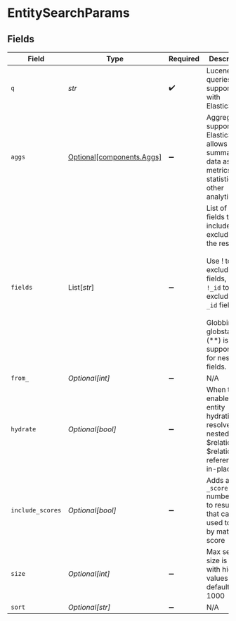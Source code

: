# EntitySearchParams


## Fields

| Field                                                                                                                                                                                       | Type                                                                                                                                                                                        | Required                                                                                                                                                                                    | Description                                                                                                                                                                                 | Example                                                                                                                                                                                     |
| ------------------------------------------------------------------------------------------------------------------------------------------------------------------------------------------- | ------------------------------------------------------------------------------------------------------------------------------------------------------------------------------------------- | ------------------------------------------------------------------------------------------------------------------------------------------------------------------------------------------- | ------------------------------------------------------------------------------------------------------------------------------------------------------------------------------------------- | ------------------------------------------------------------------------------------------------------------------------------------------------------------------------------------------- |
| `q`                                                                                                                                                                                         | *str*                                                                                                                                                                                       | :heavy_check_mark:                                                                                                                                                                          | Lucene queries supported with ElasticSearch                                                                                                                                                 | _schema:contact AND status:active                                                                                                                                                           |
| `aggs`                                                                                                                                                                                      | [Optional[components.Aggs]](../../models/components/aggs.md)                                                                                                                                | :heavy_minus_sign:                                                                                                                                                                          | Aggregation supported by ElasticSearch allows summarizing data as metrics, statistics, or other analytics.                                                                                  | {<br/>"contact-count-per-tag": {<br/>"terms": {<br/>"field": "_tags.keyword"<br/>}<br/>}<br/>}                                                                                              |
| `fields`                                                                                                                                                                                    | List[*str*]                                                                                                                                                                                 | :heavy_minus_sign:                                                                                                                                                                          | List of entity fields to include or exclude in the response<br/><br/>Use ! to exclude fields, e.g. `!_id` to exclude the `_id` field.<br/><br/>Globbing and globstart (**) is supported for nested fields.<br/> | [<br/>"_id",<br/>"_title",<br/>"first_name",<br/>"account",<br/>"!account.*._files",<br/>"**._product"<br/>]                                                                                |
| `from_`                                                                                                                                                                                     | *Optional[int]*                                                                                                                                                                             | :heavy_minus_sign:                                                                                                                                                                          | N/A                                                                                                                                                                                         |                                                                                                                                                                                             |
| `hydrate`                                                                                                                                                                                   | *Optional[bool]*                                                                                                                                                                            | :heavy_minus_sign:                                                                                                                                                                          | When true, enables entity hydration to resolve nested $relation & $relation_ref references in-place.                                                                                        |                                                                                                                                                                                             |
| `include_scores`                                                                                                                                                                            | *Optional[bool]*                                                                                                                                                                            | :heavy_minus_sign:                                                                                                                                                                          | Adds a `_score` number field to results that can be used to rank by match score                                                                                                             |                                                                                                                                                                                             |
| `size`                                                                                                                                                                                      | *Optional[int]*                                                                                                                                                                             | :heavy_minus_sign:                                                                                                                                                                          | Max search size is 1000 with higher values defaulting to 1000                                                                                                                               |                                                                                                                                                                                             |
| `sort`                                                                                                                                                                                      | *Optional[str]*                                                                                                                                                                             | :heavy_minus_sign:                                                                                                                                                                          | N/A                                                                                                                                                                                         | _created_at:desc                                                                                                                                                                            |